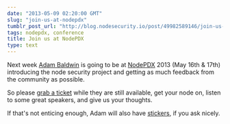 ```yaml
---
date: "2013-05-09 02:20:00 GMT"
slug: "join-us-at-nodepdx"
tumblr_post_url: "http://blog.nodesecurity.io/post/49982589146/join-us-at-nodepdx"
tags: nodepdx, conference
title: Join us at NodePDX
type: text
---
```

Next week [Adam Baldwin](https://twitter.com/adam_baldwin) is going to be at [NodePDX](http://nodepdx.org/) 2013 (May 16th & 17th) introducing the node security project and getting as much feedback from the community as possible.

So please [grab a ticket](http://nodepdx.eventbrite.com/#) while they are still available, get your node on, listen to some great speakers, and give us your thoughts.

If that's not enticing enough, Adam will also have [stickers](https://pbs.twimg.com/media/BJX2iP9CEAAlcw8.jpg:large), if you ask nicely.